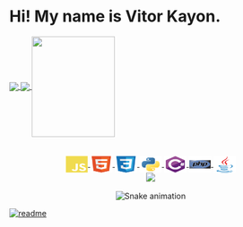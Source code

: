 <h1> Hi! My name is Vitor Kayon. </h1>

<div>
  <a href="https://github.com/Kayonz">
  <img height="180em"   align="center" src="https://github-readme-stats.vercel.app/api?username=Kayonz&show_icons=true&theme=react&include_all_commits=true&count_private=true"/>
  <img height="180em"  align="center" src="https://github-readme-stats.vercel.app/api/top-langs/?username=Kayonz&layout=compact&langs_count=7&theme=react" />

  <img align="center" width="148" height="180" src="[https://media1.tenor.com/images/68e8337fb4eb7e40645d832c64762a8b/tenor.gif?itemid=19443613](https://tenor.com/view/demon-slayer-demon-slayer-characters-gif-24369414)">
</div>
 <br>
<div  align="center"> 
  <div style="display: inline_block"><br>
  <img align="center" alt="Rafa-Js" height="30" width="40" src="https://raw.githubusercontent.com/devicons/devicon/master/icons/javascript/javascript-plain.svg">
  <img align="center" alt="HTML" height="30" width="40" src="https://raw.githubusercontent.com/devicons/devicon/master/icons/html5/html5-original.svg">
  <img align="center" alt="CSS" height="30" width="40" src="https://raw.githubusercontent.com/devicons/devicon/master/icons/css3/css3-original.svg">
  <img align="center" alt="Python" height="30" width="40" src="https://raw.githubusercontent.com/devicons/devicon/master/icons/python/python-original.svg">
  <img align="center" alt="Csharp" height="30" width="40" src="https://raw.githubusercontent.com/devicons/devicon/master/icons/csharp/csharp-original.svg">
  <img align="center" alt="PHP" height="30" width="40" src="https://raw.githubusercontent.com/devicons/devicon/master/icons/php/php-original.svg">
  <img align="center" alt="java" height="30" width="40" src="https://raw.githubusercontent.com/devicons/devicon/master/icons/java/java-original.svg">
 
    
</div>
  <a href="[https://www.linkedin.com/in/ellen-maria-da-silva-caldas-4824b01a7/](https://br.linkedin.com/in/vitor-kayon-de-lara-madruga-2145b4202?trk=people-guest_people_search-card)" target="_blank"><img src="https://img.shields.io/badge/-LinkedIn-%230077B5?style=for-the-badge&logo=linkedin&logoColor=white" target="_blank"></a> 
 
  ![Snake animation](https://github.com/Kayonz/Kayonz/blob/output/github-contribution-grid-snake.svg)
 
</div>
 
[![readme](https://github-readme-stats.vercel.app/api/pin/?username=Kayonz1&repo=Kayonz&theme=react)](https://github.com/Kayonz/Kayonz)
